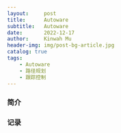 ```yaml
---
layout:     post
title:      Autoware
subtitle:   Autoware
date:       2022-12-17
author:     Kinwah Mu
header-img: img/post-bg-article.jpg
catalog: true
tags:
    - Autoware
    - 路径规划
    - 跟踪控制
---
```


### 简介

### 记录